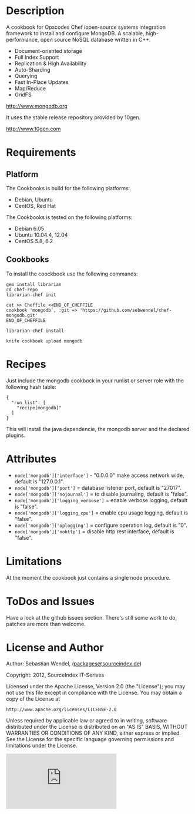 # Description #
A cookbook for Opscodes Chef iopen-source systems integration framework to install and configure MongoDB. A scalable, high-performance, open source NoSQL database written in C++.

* Document-oriented storage
* Full Index Support
* Replication & High Availability
* Auto-Sharding
* Querying
* Fast In-Place Updates
* Map/Reduce
* GridFS

http://www.mongodb.org

It uses the stable release repository provided by 10gen.

http://www.10gen.com

# Requirements #

## Platform ##
The Cookbooks is build for the following platforms:
* Debian, Ubuntu
* CentOS, Red Hat

The Cookbooks is tested on the following platforms:
* Debian 6.05
* Ubuntu 10.04.4, 12.04
* CentOS 5.8, 6.2

## Cookbooks ##
To install the coockbook use the following commands:

    gem install librarian
    cd chef-repo
    librarian-chef init

    cat >> Cheffile <<END_OF_CHEFFILE
    cookbook 'mongodb', :git => 'https://github.com/sebwendel/chef-mongodb.git'
    END_OF_CHEFFILE

    librarian-chef install

    knife cookbook upload mongodb

# Recipes #
Just include the mongodb cookbock in your runlist or server role with the following hash table:

    {
      "run_list": [
        "recipe[mongodb]"
      ]
    }

This will install the java dependencie, the mongodb server and the declared plugins.

# Attributes #
* `node['mongodb']['interface']` - "0.0.0.0" make access network wide, default is "127.0.0.1".
* `node['mongodb']['port']` = database listener port, default is "27017".
* `node['mongodb']['nojournal']` = to disable journaling, default is "false".
* `node['mongodb']['logging_verbose']` = enable verbose logging, default is "false".
* `node['mongodb']['logging_cpu']` = enable cpu usage logging, default is "false".
* `node['mongodb']['oplogging']` = configure operation log, default is "0".
* `node['mongodb']['nohttp']` = disable http rest interface, default is "false".

# Limitations #
At the moment the cookbook just contains a single node procedure.

# ToDos and Issues #
Have a lock at the github issues section. There's still some work to do, patches are more than welcome.

# License and Author #

Author: Sebastian Wendel, (<packages@sourceindex.de>)

Copyright: 2012, SourceIndex IT-Serives

Licensed under the Apache License, Version 2.0 (the "License");
you may not use this file except in compliance with the License.
You may obtain a copy of the License at

    http://www.apache.org/licenses/LICENSE-2.0

Unless required by applicable law or agreed to in writing, software
distributed under the License is distributed on an "AS IS" BASIS,
WITHOUT WARRANTIES OR CONDITIONS OF ANY KIND, either express or implied.
See the License for the specific language governing permissions and
limitations under the License.

![Tracking Pixel](https://tracking.sourceindex.de/piwik.php?idsite=5&amp;rec=1)
